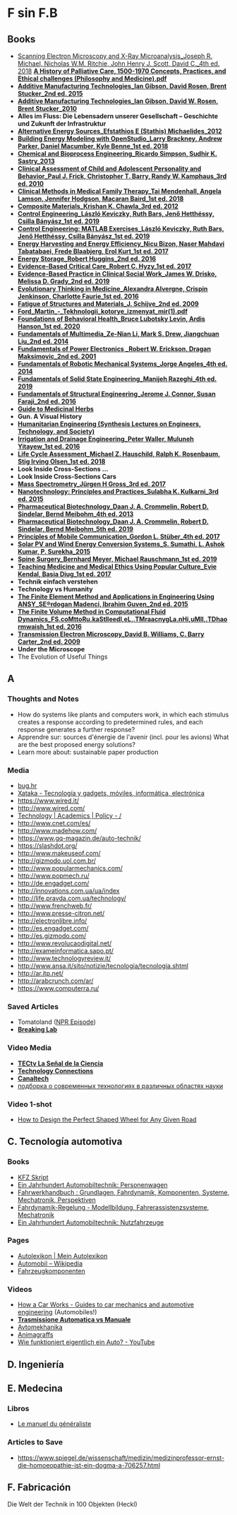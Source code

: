 # F sin F.B

## Books
* [Scanning Electron Microscopy and X-Ray Microanalysis_Joseph R. Michael, Nicholas W.M. Ritchie, John Henry J. Scott, David C._4th ed. 2018](http://link.springer.com/openurl?genre=book&isbn=978-1-4939-6676-9)
**[A History of Palliative Care, 1500-1970 Concepts, Practices, and Ethical challenges (Philosophy and Medicine).pdf](https://vk.com/doc348852382_479143712?hash=255ed0aa3f4aa198f8&dl=80e79ace0ca946486e)**
* **[Additive Manufacturing Technologies_Ian Gibson, David Rosen, Brent Stucker_2nd ed. 2015](http://link.springer.com/openurl?genre=book&isbn=978-1-4939-2113-3)**
* **[Additive Manufacturing Technologies_Ian Gibson, David W. Rosen, Brent Stucker_2010](http://link.springer.com/openurl?genre=book&isbn=978-1-4419-1120-9)**
* **Alles im Fluss: Die Lebensadern unserer Gesellschaft – Geschichte und Zukunft der Infrastruktur**
* **[Alternative Energy Sources_Efstathios E (Stathis) Michaelides_2012](http://link.springer.com/openurl?genre=book&isbn=978-3-642-20951-2)**
* **[Building Energy Modeling with OpenStudio_Larry Brackney, Andrew Parker, Daniel Macumber, Kyle Benne_1st ed. 2018](http://link.springer.com/openurl?genre=book&isbn=978-3-319-77809-9)**
* **[Chemical and Bioprocess Engineering_Ricardo Simpson, Sudhir K. Sastry_2013](http://link.springer.com/openurl?genre=book&isbn=978-1-4614-9126-2)**
* **[Clinical Assessment of Child and Adolescent Personality and Behavior_Paul J. Frick, Christopher T. Barry, Randy W. Kamphaus_3rd ed. 2010](http://link.springer.com/openurl?genre=book&isbn=978-1-4419-0641-0)**
* **[Clinical Methods in Medical Family Therapy_Tai Mendenhall, Angela Lamson, Jennifer Hodgson, Macaran Baird_1st ed. 2018](http://link.springer.com/openurl?genre=book&isbn=978-3-319-68834-3)**
* **[Composite Materials_Krishan K. Chawla_3rd ed. 2012](http://link.springer.com/openurl?genre=book&isbn=978-0-387-74365-3)**
* **[Control Engineering_László Keviczky, Ruth Bars, Jenő Hetthéssy, Csilla Bányász_1st ed. 2019](http://link.springer.com/openurl?genre=book&isbn=978-981-10-8297-9)**
* **[Control Engineering: MATLAB Exercises_László Keviczky, Ruth Bars, Jenő Hetthéssy, Csilla Bányász_1st ed. 2019](http://link.springer.com/openurl?genre=book&isbn=978-981-10-8321-1)**
* **[Energy Harvesting and Energy Efficiency_Nicu Bizon, Naser Mahdavi Tabatabaei, Frede Blaabjerg, Erol Kurt_1st ed. 2017](http://link.springer.com/openurl?genre=book&isbn=978-3-319-49875-1)**
* **[Energy Storage_Robert Huggins_2nd ed. 2016](http://link.springer.com/openurl?genre=book&isbn=978-3-319-21239-5)**
* **[Evidence-Based Critical Care_Robert C. Hyzy_1st ed. 2017](http://link.springer.com/openurl?genre=book&isbn=978-3-319-43341-7)**
* **[Evidence-Based Practice in Clinical Social Work_James W. Drisko, Melissa D. Grady_2nd ed. 2019](http://link.springer.com/openurl?genre=book&isbn=978-3-030-15224-6)**
* **[Evolutionary Thinking in Medicine_Alexandra Alvergne, Crispin Jenkinson, Charlotte Faurie_1st ed. 2016](http://link.springer.com/openurl?genre=book&isbn=978-3-319-29716-3)**
* **[Fatigue of Structures and Materials_J. Schijve_2nd ed. 2009](http://link.springer.com/openurl?genre=book&isbn=978-1-4020-6808-9)**
* **[Ford_Martin_-_Tekhnologii_kotorye_izmenyat_mir(1).pdf](https://vk.com/doc30601958_458816832?hash=f6266fb6ac18f1b82d&dl=0d20cd61b489e5ac70)**
* **[Foundations of Behavioral Health_Bruce Lubotsky Levin, Ardis Hanson_1st ed. 2020](http://link.springer.com/openurl?genre=book&isbn=978-3-030-18435-3)**
* **[Fundamentals of Multimedia_Ze-Nian Li, Mark S. Drew, Jiangchuan Liu_2nd ed. 2014](http://link.springer.com/openurl?genre=book&isbn=978-3-319-05290-8)**
* **[Fundamentals of Power Electronics _Robert W. Erickson, Dragan Maksimovic_2nd ed. 2001](http://link.springer.com/openurl?genre=book&isbn=978-0-306-48048-5)**
* **[Fundamentals of Robotic Mechanical Systems_Jorge Angeles_4th ed. 2014](http://link.springer.com/openurl?genre=book&isbn=978-3-319-01851-5)**
* **[Fundamentals of Solid State Engineering_Manijeh Razeghi_4th ed. 2019](http://link.springer.com/openurl?genre=book&isbn=978-3-319-75708-7)**
* **[Fundamentals of Structural Engineering_Jerome J. Connor, Susan Faraji_2nd ed. 2016](http://link.springer.com/openurl?genre=book&isbn=978-3-319-24331-3)**
* **[Guide to Medicinal Herbs](https://vk.com/doc253649368_518989320?hash=52cb9ab4669d33193c&dl=72c9b6bb86fc4d4733)**
* **Gun. A Visual History**
* **[Humanitarian Engineering (Synthesis Lectures on Engineers, Technology, and Society)](http://library.lol/main/58756E9B9D51F4ECD8E9DCEE563CDC9A)**
* **[Irrigation and Drainage Engineering_Peter Waller, Muluneh Yitayew_1st ed. 2016](http://link.springer.com/openurl?genre=book&isbn=978-3-319-05699-9)**
* **[Life Cycle Assessment_Michael Z. Hauschild, Ralph K. Rosenbaum, Stig Irving Olsen_1st ed. 2018](http://link.springer.com/openurl?genre=book&isbn=978-3-319-56475-3)**
* **Look Inside Cross-Sections ...**
* **Look Inside Cross-Sections Cars**
* **[Mass Spectrometry_Jürgen H Gross_3rd ed. 2017](http://link.springer.com/openurl?genre=book&isbn=978-3-319-54398-7)**
* **[Nanotechnology: Principles and Practices_Sulabha K. Kulkarni_3rd ed. 2015](http://link.springer.com/openurl?genre=book&isbn=978-3-319-09171-6)**
* **[Pharmaceutical Biotechnology_Daan J. A. Crommelin, Robert D. Sindelar, Bernd Meibohm_4th ed. 2013](http://link.springer.com/openurl?genre=book&isbn=978-1-4614-6486-0)**
* **[Pharmaceutical Biotechnology_Daan J. A. Crommelin, Robert D. Sindelar, Bernd Meibohm_5th ed. 2019](http://link.springer.com/openurl?genre=book&isbn=978-3-030-00710-2)**
* **[Principles of Mobile Communication_Gordon L. Stüber_4th ed. 2017](http://link.springer.com/openurl?genre=book&isbn=978-3-319-55615-4)**
* **[Solar PV and Wind Energy Conversion Systems_S. Sumathi, L. Ashok Kumar, P. Surekha_2015](http://link.springer.com/openurl?genre=book&isbn=978-3-319-14941-7)**
* **[Spine Surgery_Bernhard Meyer, Michael Rauschmann_1st ed. 2019](http://link.springer.com/openurl?genre=book&isbn=978-3-319-98875-7)**
* **[Teaching Medicine and Medical Ethics Using Popular Culture_Evie Kendal, Basia Diug_1st ed. 2017](http://link.springer.com/openurl?genre=book&isbn=978-3-319-65451-5)**
* **Technik einfach verstehen**
* **Technology vs Humanity**
* **[The Finite Element Method and Applications in Engineering Using ANSY_SE®rdogan Madenci, Ibrahim Guven_2nd ed. 2015](http://link.springer.com/openurl?genre=book&isbn=978-1-4899-7550-8)**
* **[The Finite Volume Method in Computational Fluid Dynamics_FS.coMttoRu.kaStlleedl,eL,.TMraacnygLa.nHi,uMll,.TDhaormwaish_1st ed. 2016](http://link.springer.com/openurl?genre=book&isbn=978-3-319-16874-6)**
* **[Transmission Electron Microscopy_David B. Williams, C. Barry Carter_2nd ed. 2009](http://link.springer.com/openurl?genre=book&isbn=978-0-387-76501-3)**
* **Under the Microscope**
* The Evolution of Useful Things

## A

### Thoughts and Notes
* How do systems like plants and computers work, in which each stimulus creates a response according to predetermined rules, and each response generates a further response?
* Apprendre sur: sources d'énergie de l'avenir (incl. pour les avions) What are the best proposed energy solutions?
* Learn more about: sustainable paper production

### Media
* [bug.hr](https://www.bug.hr/)
* [Xataka - Tecnología y gadgets, móviles, informática, electrónica](https://www.xataka.com/?utm_source=xataka&utm_medium=network&utm_campaign=favicons)
* https://www.wired.it/ 
* http://www.wired.com/
* [Technology | Academics | Policy - /](http://www.techpolicy.com/)
* http://www.cnet.com/es/
* http://www.madehow.com/
* https://www.gq-magazin.de/auto-technik/ 
* https://slashdot.org/
* http://www.makeuseof.com/
* http://gizmodo.uol.com.br/
* http://www.popularmechanics.com/
* http://www.popmech.ru/
* http://de.engadget.com/
* http://innovations.com.ua/ua/index
* http://life.pravda.com.ua/technology/
* http://www.frenchweb.fr/
* http://www.presse-citron.net/
* http://electronlibre.info/
* http://es.engadget.com/
* http://es.gizmodo.com/
* http://www.revolucaodigital.net/
* http://exameinformatica.sapo.pt/
* http://www.technologyreview.it/
* http://www.ansa.it/sito/notizie/tecnologia/tecnologia.shtml
* http://ar.itp.net/
* http://arabcrunch.com/ar/
* https://www.computerra.ru/ 

###  Saved Articles
* Tomatoland ([NPR Episode](https://www.google.com/url?sa=t&rct=j&q=&esrc=s&source=web&cd=&cad=rja&uact=8&ved=2ahUKEwjklrqyo8qAAxW_g_0HHXvQCQ0QFnoECB8QAQ&url=https%3A%2F%2Fwww.npr.org%2F2011%2F06%2F28%2F137371975%2Fhow-industrial-farming-destroyed-the-tasty-tomato&usg=AOvVaw3n66GY8XQ-hnvUKjiiB1U_&opi=89978449))
* **[Breaking Lab](https://www.youtube.com/channel/UCE2hJ9CYR57BYhk3TjGVG6w)**

###  Video Media
* **[TECtv La Señal de la Ciencia](https://www.youtube.com/c/TECtvCanal)**
* **[Technology Connections](https://www.youtube.com/c/TechnologyConnections)**
* **[Canaltech](https://www.youtube.com/CanalTech)**
* [подборка о современных технологиях в различных областях науки](https://vk.com/wall-9471321_21256)

###  Video 1-shot
* [How to Design the Perfect Shaped Wheel for Any Given Road](https://youtu.be/Y0aOxj5lrKY)

## C.  Tecnología automotiva

###  Books
* [KFZ Skript](https://docplayer.org/23609915-Kfz-technik-grundzuege.html)
* [Ein Jahrhundert Automobiltechnik: Personenwagen](https://libgen.rs/book/index.php?md5=C9DE41E04170867AD4653B191694EEE5)
* [Fahrwerkhandbuch : Grundlagen, Fahrdynamik, Komponenten, Systeme, Mechatronik, Perspektiven](http://library.lol/main/5B6D635FC4F8EA963E5A905DA7B68570)
* [Fahrdynamik-Regelung - Modellbildung, Fahrerassistenzsysteme, Mechatronik](http://library.lol/main/78B07E972FBD6D9A71076A34B2BCADAA)
* [Ein Jahrhundert Automobiltechnik: Nutzfahrzeuge](http://library.lol/main/F8C85C20DAF9C3A40B0ACD1821767597)

###  Pages
* [Autolexikon | Mein Autolexikon](https://www.mein-autolexikon.de/autolexikon.html)
* [Automobil – Wikipedia](https://de.wikipedia.org/wiki/Automobil)
* [Fahrzeugkomponenten](http://www.tis-gdv.de/tis/tagungen/svt/svt07/podzuweit/inhalt05.htm)

###  Videos
* [How a Car Works - Guides to car mechanics and automotive engineering](https://www.howacarworks.com/) (Automobiles!)
* **[Trasmissione Automatica vs Manuale](https://youtu.be/auQgOtveQi0)**
* [Avtomekhanika](https://www.youtube.com/watch?v=DoW-Gw-FB7Y)
* [Animagraffs](https://www.youtube.com/c/animagraffs)
* [Wie funktioniert eigentlich ein Auto? - YouTube](https://www.youtube.com/watch?v=KeyJKizmslU)

## D. Ingeniería
    

## E. Medecina

###  Libros
* [Le manuel du généraliste](http://libgen.rs/search.php?req=le+manuel+du+g%C3%A9n%C3%A9raliste&lg_topic=libgen&open=0&view=simple&res=25&phrase=1&column=def)

###  Articles to Save
* https://www.spiegel.de/wissenschaft/medizin/medizinprofessor-ernst-die-homoeopathie-ist-ein-dogma-a-706257.html

## F. Fabricación
Die Welt der Technik in 100 Objekten (Heckl)